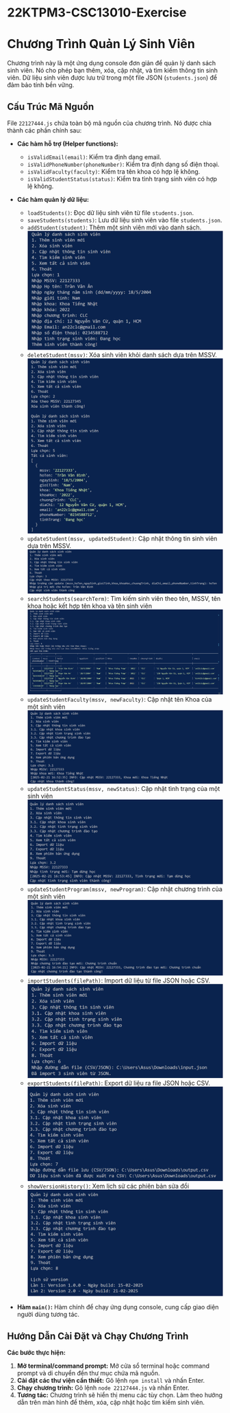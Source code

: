 # 22KTPM3-CSC13010-Exercise

# Chương Trình Quản Lý Sinh Viên

Chương trình này là một ứng dụng console đơn giản để quản lý danh sách sinh viên. Nó cho phép bạn thêm, xóa, cập nhật, và tìm kiếm thông tin sinh viên. Dữ liệu sinh viên được lưu trữ trong một file JSON (`students.json`) để đảm bảo tính bền vững.

## Cấu Trúc Mã Nguồn

File `22127444.js` chứa toàn bộ mã nguồn của chương trình. Nó được chia thành các phần chính sau:

*   **Các hàm hỗ trợ (Helper functions):**
    *   `isValidEmail(email)`: Kiểm tra định dạng email.
    *   `isValidPhoneNumber(phoneNumber)`: Kiểm tra định dạng số điện thoại.
    *   `isValidFaculty(faculty)`: Kiểm tra tên khoa có hợp lệ không.
    *   `isValidStudentStatus(status)`: Kiểm tra tình trạng sinh viên có hợp lệ không.
*   **Các hàm quản lý dữ liệu:**
    *   `loadStudents()`: Đọc dữ liệu sinh viên từ file `students.json`.
    *   `saveStudents(students)`: Lưu dữ liệu sinh viên vào file `students.json`.
    *   `addStudent(student)`: Thêm một sinh viên mới vào danh sách.
    ![Mô tả ảnh](/img/add_student.png)
    *   `deleteStudent(mssv)`: Xóa sinh viên khỏi danh sách dựa trên MSSV.
    ![Mô tả ảnh](/img/delete_student.png)
    *   `updateStudent(mssv, updatedStudent)`: Cập nhật thông tin sinh viên dựa trên MSSV.
    ![Mô tả ảnh](/img/update_student.png)
    *   `searchStudents(searchTerm)`: Tìm kiếm sinh viên theo tên, MSSV, tên khoa hoặc kết hợp tên khoa và tên sinh viên
    ![Mô tả ảnh](/img/search-2.0.png)
    *   `updateStudentFaculty(mssv, newFaculty)`: Cập nhật tên Khoa của một sinh viên
    ![Mô tả ảnh](/img/update-1.png)
    *   `updateStudentStatus(mssv, newStatus)`: Cập nhật tình trạng của một sinh viên
    ![Mô tả ảnh](/img/update-2.png)
    *   `updateStudentProgram(mssv, newProgram)`: Cập nhật chương trình của một sinh viên
    ![Mô tả ảnh](/img/update-3.png)
    *   `importStudents(filePath)`: Import dữ liệu từ file JSON hoặc CSV.
    ![Mô tả ảnh](/img/import.png)
    *   `exportStudents(filePath)`: Export dữ liệu ra file JSON hoặc CSV.
    ![Mô tả ảnh](/img/export.png)
    *   `showVersionHistory()`: Xem lịch sử các phiên bản sửa đổi
    ![Mô tả ảnh](/img/version.png)

*   **Hàm `main()`:** Hàm chính để chạy ứng dụng console, cung cấp giao diện người dùng tương tác.

## Hướng Dẫn Cài Đặt và Chạy Chương Trình

**Các bước thực hiện:**

1.  **Mở terminal/command prompt:** Mở cửa sổ terminal hoặc command prompt và di chuyển đến thư mục chứa mã nguồn.
2.  **Cài đặt các thư viện cần thiết:** Gõ lệnh `npm install` và nhấn Enter.
3.  **Chạy chương trình:** Gõ lệnh `node 22127444.js` và nhấn Enter.
4.  **Tương tác:** Chương trình sẽ hiển thị menu các tùy chọn. Làm theo hướng dẫn trên màn hình để thêm, xóa, cập nhật hoặc tìm kiếm sinh viên.
